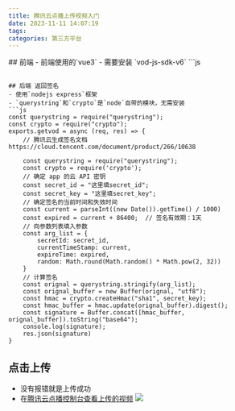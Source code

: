```yaml
---
title: 腾讯云点播上传视频入门
date: 2023-11-11 14:07:19
tags:
categories: 第三方平台
---
```

<meta name="referrer" content="no-referrer"/>
## 前端
- 前端使用的`vue3`
- 需要安装 `vod-js-sdk-v6`
```js
<script setup>
import TcVod from "vod-js-sdk-v6";

const inputChange = (e) => {
  const tcVod = new TcVod({
    getSignature: getSignature, // 获取上传签名的函数
  });
  const vUploader = tcVod.upload({
    // 腾讯云-初始化上传功能
    mediaFile: e.target.files[0],
  });

  vUploader.done().then((res) => {
    // 上传完成回调
    console.log(res);
  });
};

// 获取签名  这里的签名请求是由后端提供的，只需要拿到后端给的签名请求即可
const getVodSignature = () => {
  const url = "http://localhost:3000/api/video/getvod";
  return fetch(url)
    .then((response) => response.json())
    .then((data) => data);
};
//必须以函数的形式返回  sdk参数限制
const getSignature = async () => {
  const data = await getVodSignature();
  return data;
};
</script>

<template>
  <input type="file" @change="inputChange" />
</template>

<style scoped></style>

```

## 后端 返回签名
- 使用`nodejs express`框架
- `querystring`和`crypto`是`node`自带的模块，无需安装
```js
const querystring = require("querystring");
const crypto = require("crypto");
exports.getvod = async (req, res) => {
    // 腾讯云生成签名文档 https://cloud.tencent.com/document/product/266/10638

    const querystring = require("querystring");
    const crypto = require('crypto');
    // 确定 app 的云 API 密钥
    const secret_id = "这里填secret_id";
    const secret_key = "这里填secret_key";
    // 确定签名的当前时间和失效时间
    const current = parseInt((new Date()).getTime() / 1000)
    const expired = current + 86400;  // 签名有效期：1天
    // 向参数列表填入参数
    const arg_list = {
        secretId: secret_id,
        currentTimeStamp: current,
        expireTime: expired,
        random: Math.round(Math.random() * Math.pow(2, 32))
    }
    // 计算签名
    const orignal = querystring.stringify(arg_list);
    const orignal_buffer = new Buffer(orignal, "utf8");
    const hmac = crypto.createHmac("sha1", secret_key);
    const hmac_buffer = hmac.update(orignal_buffer).digest();
    const signature = Buffer.concat([hmac_buffer, orignal_buffer]).toString("base64");
    console.log(signature);
    res.json(signature)
}

```

## 点击上传
- 没有报错就是上传成功
- 在[腾讯云点播控制台查看上传的视频](https://console.cloud.tencent.com/vod/media)
![](https://img-blog.csdnimg.cn/2d9056e36798484a89d26563e23c2f9a.png)
